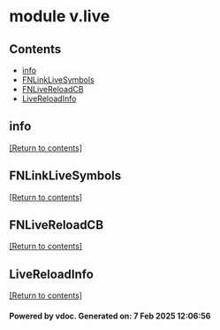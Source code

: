 # module v.live


## Contents
- [info](#info)
- [FNLinkLiveSymbols](#FNLinkLiveSymbols)
- [FNLiveReloadCB](#FNLiveReloadCB)
- [LiveReloadInfo](#LiveReloadInfo)

## info
[[Return to contents]](#Contents)

## FNLinkLiveSymbols
[[Return to contents]](#Contents)

## FNLiveReloadCB
[[Return to contents]](#Contents)

## LiveReloadInfo
[[Return to contents]](#Contents)

#### Powered by vdoc. Generated on: 7 Feb 2025 12:06:56
